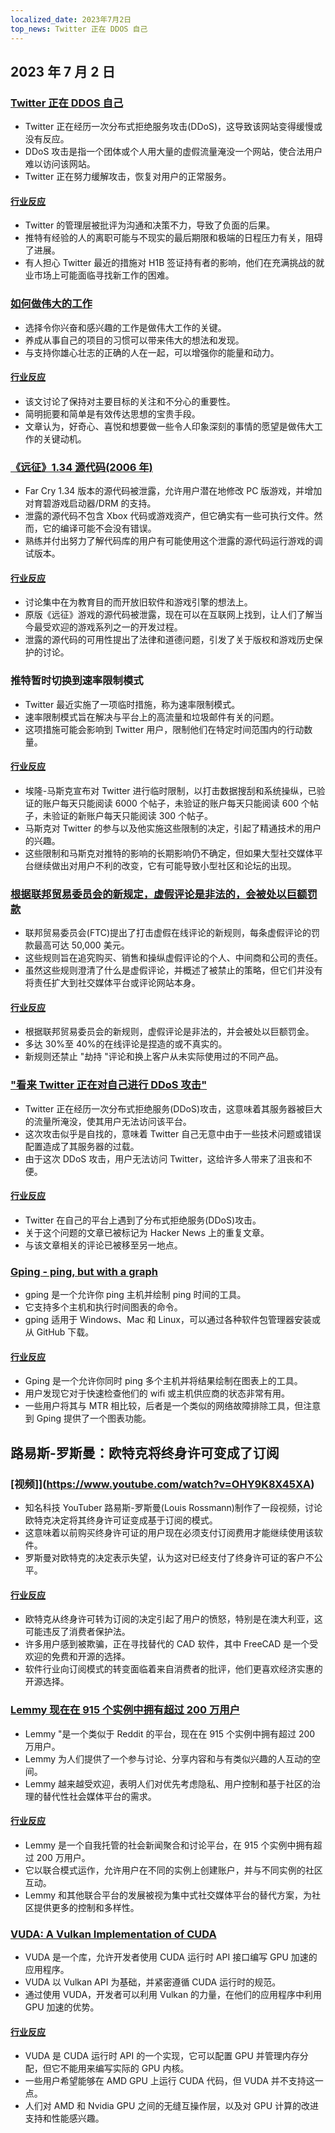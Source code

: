 ```yaml
---
localized_date: 2023年7月2日
top_news: Twitter 正在 DDOS 自己
---
```


## 2023 年 7 月 2 日

### [Twitter 正在 DDOS 自己](https://sfba.social/@sysop408/110639435788921057)

- Twitter 正在经历一次分布式拒绝服务攻击(DDoS)，这导致该网站变得缓慢或没有反应。
- DDoS 攻击是指一个团体或个人用大量的虚假流量淹没一个网站，使合法用户难以访问该网站。
- Twitter 正在努力缓解攻击，恢复对用户的正常服务。

#### [行业反应](http://news.ycombinator.com/item?id=36553236)

- Twitter 的管理层被批评为沟通和决策不力，导致了负面的后果。
- 推特有经验的人的离职可能与不现实的最后期限和极端的日程压力有关，阻碍了进展。
- 有人担心 Twitter 最近的措施对 H1B 签证持有者的影响，他们在充满挑战的就业市场上可能面临寻找新工作的困难。

### [如何做伟大的工作](http://paulgraham.com/greatwork.html)

- 选择令你兴奋和感兴趣的工作是做伟大工作的关键。
- 养成从事自己的项目的习惯可以带来伟大的想法和发现。
- 与支持你雄心壮志的正确的人在一起，可以增强你的能量和动力。

#### [行业反应](http://news.ycombinator.com/item?id=36550615)

- 该文讨论了保持对主要目标的关注和不分心的重要性。
- 简明扼要和简单是有效传达思想的宝贵手段。
- 文章认为，好奇心、喜悦和想要做一些令人印象深刻的事情的愿望是做伟大工作的关键动机。

### [《远征》1.34 源代码(2006 年)](https://archive.org/details/far-cry-1.34-complete)

- Far Cry 1.34 版本的源代码被泄露，允许用户潜在地修改 PC 版游戏，并增加对育碧游戏启动器/DRM 的支持。
- 泄露的源代码不包含 Xbox 代码或游戏资产，但它确实有一些可执行文件。然而，它的编译可能不会没有错误。
- 熟练并付出努力了解代码库的用户有可能使用这个泄露的源代码运行游戏的调试版本。

#### [行业反应](http://news.ycombinator.com/item?id=36547801)

- 讨论集中在为教育目的而开放旧软件和游戏引擎的想法上。
- 原版《远征》游戏的源代码被泄露，现在可以在互联网上找到，让人们了解当今最受欢迎的游戏系列之一的开发过程。
- 泄露的源代码的可用性提出了法律和道德问题，引发了关于版权和游戏历史保护的讨论。

### 推特暂时切换到速率限制模式

- Twitter 最近实施了一项临时措施，称为速率限制模式。
- 速率限制模式旨在解决与平台上的高流量和垃圾邮件有关的问题。
- 这项措施可能会影响到 Twitter 用户，限制他们在特定时间范围内的行动数量。

#### [行业反应](http://news.ycombinator.com/item?id=36552324)

- 埃隆-马斯克宣布对 Twitter 进行临时限制，以打击数据搜刮和系统操纵，已验证的账户每天只能阅读 6000 个帖子，未验证的账户每天只能阅读 600 个帖子，未验证的新账户每天只能阅读 300 个帖子。
- 马斯克对 Twitter 的参与以及他实施这些限制的决定，引起了精通技术的用户的兴趣。
- 这些限制和马斯克对推特的影响的长期影响仍不确定，但如果大型社交媒体平台继续做出对用户不利的改变，它有可能导致小型社区和论坛的出现。

### [根据联邦贸易委员会的新规定，虚假评论是非法的，会被处以巨额罚款](https://www.washingtonpost.com/technology/2023/06/30/fake-reviews-online-ftc/)

- 联邦贸易委员会(FTC)提出了打击虚假在线评论的新规则，每条虚假评论的罚款最高可达 50,000 美元。
- 这些规则旨在追究购买、销售和操纵虚假评论的个人、中间商和公司的责任。
- 虽然这些规则澄清了什么是虚假评论，并概述了被禁止的策略，但它们并没有将责任扩大到社交媒体平台或评论网站本身。

#### [行业反应](http://news.ycombinator.com/item?id=36556228)

- 根据联邦贸易委员会的新规则，虚假评论是非法的，并会被处以巨额罚金。
- 多达 30%至 40%的在线评论是捏造的或不真实的。
- 新规则还禁止 "劫持 "评论和换上客户从未实际使用过的不同产品。

### ["看来 Twitter 正在对自己进行 DDoS 攻击"](https://sfba.social/@sysop408/110639474671754723)

- Twitter 正在经历一次分布式拒绝服务(DDoS)攻击，这意味着其服务器被巨大的流量所淹没，使其用户无法访问该平台。
- 这次攻击似乎是自找的，意味着 Twitter 自己无意中由于一些技术问题或错误配置造成了其服务器的过载。
- 由于这次 DDoS 攻击，用户无法访问 Twitter，这给许多人带来了沮丧和不便。

#### [行业反应](http://news.ycombinator.com/item?id=36553762)

- Twitter 在自己的平台上遇到了分布式拒绝服务(DDoS)攻击。
- 关于这个问题的文章已被标记为 Hacker News 上的重复文章。
- 与该文章相关的评论已被移至另一地点。

### [Gping - ping, but with a graph](https://github.com/orf/gping)

- gping 是一个允许你 ping 主机并绘制 ping 时间的工具。
- 它支持多个主机和执行时间图表的命令。
- gping 适用于 Windows、Mac 和 Linux，可以通过各种软件包管理器安装或从 GitHub 下载。

#### [行业反应](http://news.ycombinator.com/item?id=36548676)

- Gping 是一个允许你同时 ping 多个主机并将结果绘制在图表上的工具。
- 用户发现它对于快速检查他们的 wifi 或主机供应商的状态非常有用。
- 一些用户将其与 MTR 相比较，后者是一个类似的网络故障排除工具，但注意到 Gping 提供了一个图表功能。

## 路易斯-罗斯曼：欧特克将终身许可变成了订阅

### [视频]](https://www.youtube.com/watch?v=OHY9K8X45XA)

- 知名科技 YouTuber 路易斯-罗斯曼(Louis Rossmann)制作了一段视频，讨论欧特克决定将其终身许可证变成基于订阅的模式。
- 这意味着以前购买终身许可证的用户现在必须支付订阅费用才能继续使用该软件。
- 罗斯曼对欧特克的决定表示失望，认为这对已经支付了终身许可证的客户不公平。

#### [行业反应](http://news.ycombinator.com/item?id=36547864)

- 欧特克从终身许可转为订阅的决定引起了用户的愤怒，特别是在澳大利亚，这可能违反了消费者保护法。
- 许多用户感到被欺骗，正在寻找替代的 CAD 软件，其中 FreeCAD 是一个受欢迎的免费和开源的选择。
- 软件行业向订阅模式的转变面临着来自消费者的批评，他们更喜欢经济实惠的开源选择。

### [Lemmy 现在在 915 个实例中拥有超过 200 万用户](https://lemmymap.feddit.de)

- Lemmy "是一个类似于 Reddit 的平台，现在在 915 个实例中拥有超过 200 万用户。
- Lemmy 为人们提供了一个参与讨论、分享内容和与有类似兴趣的人互动的空间。
- Lemmy 越来越受欢迎，表明人们对优先考虑隐私、用户控制和基于社区的治理的替代性社会媒体平台的需求。

#### [行业反应](http://news.ycombinator.com/item?id=36546425)

- Lemmy 是一个自我托管的社会新闻聚合和讨论平台，在 915 个实例中拥有超过 200 万用户。
- 它以联合模式运作，允许用户在不同的实例上创建账户，并与不同实例的社区互动。
- Lemmy 和其他联合平台的发展被视为集中式社交媒体平台的替代方案，为社区提供更多的控制和多样性。

### [VUDA: A Vulkan Implementation of CUDA](https://github.com/jgbit/vuda)

- VUDA 是一个库，允许开发者使用 CUDA 运行时 API 接口编写 GPU 加速的应用程序。
- VUDA 以 Vulkan API 为基础，并紧密遵循 CUDA 运行时的规范。
- 通过使用 VUDA，开发者可以利用 Vulkan 的力量，在他们的应用程序中利用 GPU 加速的优势。

#### [行业反应](http://news.ycombinator.com/item?id=36549637)

- VUDA 是 CUDA 运行时 API 的一个实现，它可以配置 GPU 并管理内存分配，但它不能用来编写实际的 GPU 内核。
- 一些用户希望能够在 AMD GPU 上运行 CUDA 代码，但 VUDA 并不支持这一点。
- 人们对 AMD 和 Nvidia GPU 之间的无缝互操作层，以及对 GPU 计算的改进支持和性能感兴趣。
